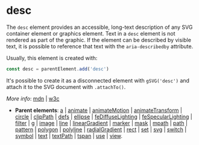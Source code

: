 # desc

The `desc` element provides an accessible, long-text description of any SVG container element or graphics element. Text in a `desc` element is not rendered as part of the graphic. If the element can be described by visible text, it is possible to reference that text with the `aria-describedby` attribute.

Usually, this element is created with:
      
```js
const desc = parentElement.add('desc')
```

It's possible to create it as a disconnected element with `gSVG('desc')` and attach it to the SVG document with `.attachTo()`.

*More info*:
      [mdn](https://developer.mozilla.org//en-US/docs/Web/SVG/Element/desc) | [w3c](https://svgwg.org/svg2-draft/single-page.html#struct-DescElement)

- **Parent elements**: [a](./a.md) | [animate](./animate.md) | [animateMotion](./animateMotion.md) | [animateTransform](./animateTransform.md) | [circle](./circle.md) | [clipPath](./clipPath.md) | [defs](./defs.md) |  [ellipse](./ellipse.md) | [feDiffuseLighting](./FilterPrimitives.md#feDiffuseLighting.md) | [feSpecularLighting](./FilterPrimitives.md#feSpecularLighting.md) | [filter](./filter.md) | [g](./g.md) | [image](./image.md) | [line](./line.md) | [linearGradient](./linearGradient.md) | [marker](./marker.md) | [mask](./mask.md) | [mpath](./mpath.md) | [path](./path.md) | [pattern](./pattern.md) | [polygon](./polygon.md) | [polyline](./polyline.md) | [radialGradient](./radialGradient.md) | [rect](./rect.md) | [set](./set.md) | [svg](./svg.md) | [switch](./switch.md) | [symbol](./symbol.md) | [text](./text.md) | [textPath](./textPath.md) | [tspan](./tspan.md) | [use](./use.md) | [view](./view.md).

